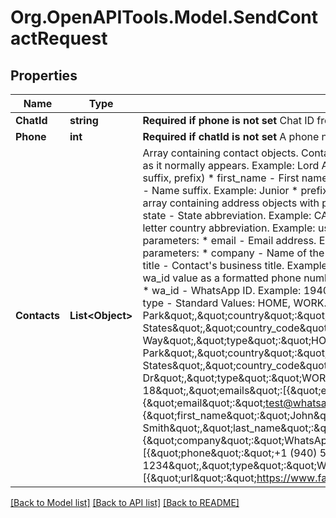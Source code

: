 # Org.OpenAPITools.Model.SendContactRequest

## Properties

Name | Type | Description | Notes
------------ | ------------- | ------------- | -------------
**ChatId** | **string** | **Required if phone is not set**  Chat ID from the message list. Examples: 12020721369@c.us . Used instead of the phone parameter. | [optional] 
**Phone** | **int** | **Required if chatId is not set**  A phone number starting with the country code. You do not need to add your number.   USA example: 12020721369. | [optional] 
**Contacts** | **List&lt;Object&gt;** | Array containing contact objects.  Contact object parameters:  **name** - full contact name. Required. Object with properties:  * formatted_name - Full name, as it normally appears. Example: Lord Adam John Smith Junior. You have to use at least one additional parameter (first_name, last_name, middle_name, suffix, prefix)  * first_name - First name. Example: Adam  * last_name - Last name. Example: Smith  * middle_name - Middle name. Example: John  * suffix - Name suffix. Example: Junior  * prefix - Name prefix. Example: Lord  **birthday** - YYYY-MM-DD formatted string. Example: 2012-08-18  **addresses** - array containing address objects with parameters:  * street - Street number and name. Example: 1 Hacker Way  * city - City name. Example: Menlo Park  * state - State abbreviation. Example: CA  * zip - ZIP code. Example: 94025  * country - Full country name. Example: United States  * country_code - Two-letter country abbreviation. Example: us  * type - Standard Values: HOME, WORK. Example: HOME  **emails** - array containing email objects with parameters:  * email - Email address. Example: test@fb.com  * type - Standard Values: HOME, WORK. Example: WORK  **org** - object containing parameters:  * company - Name of the contact&#39;s company. Example: WhatsApp  * department - Name of the contact&#39;s department. Example: Design  * title - Contact&#39;s business title. Example: Manager  **phones** - array containing phone objects with parameters:  * phone - Automatically populated with the wa_id value as a formatted phone number. Example: +1 (940) 555-1234  * type - Standard Values: CELL, MAIN, IPHONE, HOME, WORK. Example: HOME  * wa_id - WhatsApp ID. Example: 19405551234  **urls** - array containing url objects with parameters:  * url - URL. Example: https://www.facebook.com  * type - Standard Values: HOME, WORK. Example: WORK  Example: [{\&quot;addresses\&quot;:[{\&quot;city\&quot;:\&quot;Menlo Park\&quot;,\&quot;country\&quot;:\&quot;United States\&quot;,\&quot;country_code\&quot;:\&quot;us\&quot;,\&quot;state\&quot;:\&quot;CA\&quot;,\&quot;street\&quot;:\&quot;1 Hacker Way\&quot;,\&quot;type\&quot;:\&quot;HOME\&quot;,\&quot;zip\&quot;:\&quot;94025\&quot;},{\&quot;city\&quot;:\&quot;Menlo Park\&quot;,\&quot;country\&quot;:\&quot;United States\&quot;,\&quot;country_code\&quot;:\&quot;us\&quot;,\&quot;state\&quot;:\&quot;CA\&quot;,\&quot;street\&quot;:\&quot;200 Jefferson Dr\&quot;,\&quot;type\&quot;:\&quot;WORK\&quot;,\&quot;zip\&quot;:\&quot;94025\&quot;}],\&quot;birthday\&quot;:\&quot;2012-08-18\&quot;,\&quot;emails\&quot;:[{\&quot;email\&quot;:\&quot;test@fb.com\&quot;,\&quot;type\&quot;:\&quot;WORK\&quot;},{\&quot;email\&quot;:\&quot;test@whatsapp.com\&quot;,\&quot;type\&quot;:\&quot;WORK\&quot;}],\&quot;name\&quot;:{\&quot;first_name\&quot;:\&quot;John\&quot;,\&quot;formatted_name\&quot;:\&quot;John Smith\&quot;,\&quot;last_name\&quot;:\&quot;Smith\&quot;},\&quot;org\&quot;:{\&quot;company\&quot;:\&quot;WhatsApp\&quot;,\&quot;department\&quot;:\&quot;Design\&quot;,\&quot;title\&quot;:\&quot;Manager\&quot;},\&quot;phones\&quot;:[{\&quot;phone\&quot;:\&quot;+1 (940) 555-1234\&quot;,\&quot;type\&quot;:\&quot;HOME\&quot;},{\&quot;phone\&quot;:\&quot;+1 (650) 555-1234\&quot;,\&quot;type\&quot;:\&quot;WORK\&quot;,\&quot;wa_id\&quot;:\&quot;16505551234\&quot;}],\&quot;urls\&quot;:[{\&quot;url\&quot;:\&quot;https://www.facebook.com\&quot;,\&quot;type\&quot;:\&quot;WORK\&quot;}]}] | [optional] 

[[Back to Model list]](../README.md#documentation-for-models) [[Back to API list]](../README.md#documentation-for-api-endpoints) [[Back to README]](../README.md)

